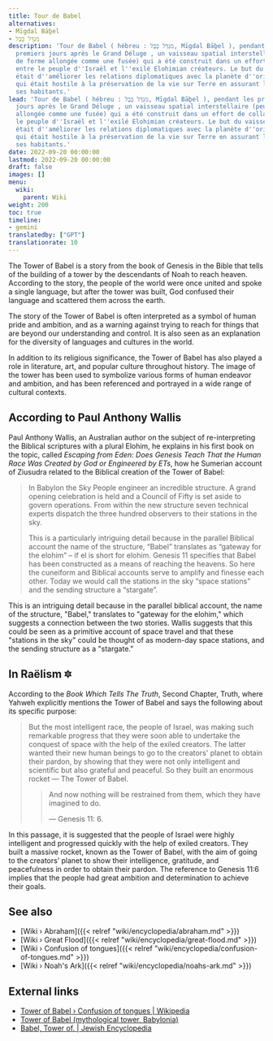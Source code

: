 ```yaml
---
title: Tour de Babel
alternatives:
- Mīgdal Bāḇel
- מִגְדַּל בָּבֶל
description: 'Tour de Babel ( hébreu : מִגְדַּל בָּבֶל, Mīgdal Bāḇel ), pendant les
  premiers jours après le Grand Déluge , un vaisseau spatial interstellaire (peut-être
  de forme allongée comme une fusée) qui a été construit dans un effort de collaboration
  entre le peuple d''Israël et l''exilé Elohimian créateurs. Le but du vaisseau spatial
  était d''améliorer les relations diplomatiques avec la planète d''origine Elohimienne
  qui était hostile à la préservation de la vie sur Terre en assurant l''aménité de
  ses habitants.'
lead: 'Tour de Babel ( hébreu : מִגְדַּל בָּבֶל, Mīgdal Bāḇel ), pendant les premiers
  jours après le Grand Déluge , un vaisseau spatial interstellaire (peut-être de forme
  allongée comme une fusée) qui a été construit dans un effort de collaboration entre
  le peuple d''Israël et l''exilé Elohimian créateurs. Le but du vaisseau spatial
  était d''améliorer les relations diplomatiques avec la planète d''origine Elohimienne
  qui était hostile à la préservation de la vie sur Terre en assurant l''aménité de
  ses habitants.'
date: 2022-09-20 00:00:00
lastmod: 2022-09-20 00:00:00
draft: false
images: []
menu:
  wiki:
    parent: Wiki
weight: 200
toc: true
timeline:
- gemini
translatedby: ["GPT"]
translationrate: 10
---
```


The Tower of Babel is a story from the book of Genesis in the Bible that tells of the building of a tower by the descendants of Noah to reach heaven. According to the story, the people of the world were once united and spoke a single language, but after the tower was built, God confused their language and scattered them across the earth.

The story of the Tower of Babel is often interpreted as a symbol of human pride and ambition, and as a warning against trying to reach for things that are beyond our understanding and control. It is also seen as an explanation for the diversity of languages and cultures in the world.

In addition to its religious significance, the Tower of Babel has also played a role in literature, art, and popular culture throughout history. The image of the tower has been used to symbolize various forms of human endeavor and ambition, and has been referenced and portrayed in a wide range of cultural contexts.

## According to Paul Anthony Wallis

Paul Anthony Wallis, an Australian author on the subject of re-interpreting the Biblical scriptures with a plural Elohim, he explains in his first book on the topic, called _Escaping from Eden: Does Genesis Teach That the Human Race Was Created by God or Engineered by ETs_, how he Sumerian account of Ziusudra related to the Biblical creation of the Tower of Babel:

> In Babylon the Sky People engineer an incredible structure. A grand opening celebration is held and a Council of Fifty is set aside to govern operations. From within the new structure seven technical experts dispatch the three hundred observers to their
stations in the sky.
>
> This is a particularly intriguing detail because in the parallel Biblical account the name of the structure, “Babel” translates as “gateway for the elohim” – if el is short for elohim. Genesis 11 specifies that Babel has been constructed as a means of reaching the heavens. So here the cuneiform and Biblical accounts serve to amplify and finesse each other. Today we would call the stations in the sky “space stations” and the sending structure a “stargate”.

This is an intriguing detail because in the parallel biblical account, the name of the structure, "Babel," translates to "gateway for the elohim," which suggests a connection between the two stories. Wallis suggests that this could be seen as a primitive account of space travel and that these "stations in the sky" could be thought of as modern-day space stations, and the sending structure as a "stargate."

## In Raëlism 🔯

According to the _Book Which Tells The Truth_, Second Chapter, Truth, where Yahweh explicitly mentions the Tower of Babel and says the following about its specific purpose:

> But the most intelligent race, the people of Israel, was making such remarkable progress that they were soon able to undertake the conquest of space with the help of the exiled creators. The latter wanted their new human beings to go to the creators' planet to obtain their pardon, by showing that they were not only intelligent and scientific but also grateful and peaceful. So they built an enormous rocket — The Tower of Babel.
>
>> And now nothing will be restrained from them, which they have imagined to do.
>>
>> — Genesis 11: 6.

In this passage, it is suggested that the people of Israel were highly intelligent and progressed quickly with the help of exiled creators. They built a massive rocket, known as the Tower of Babel, with the aim of going to the creators’ planet to show their intelligence, gratitude, and peacefulness in order to obtain their pardon. The reference to Genesis 11:6 implies that the people had great ambition and determination to achieve their goals.

## See also

- [Wiki › Abraham]({{< relref "wiki/encyclopedia/abraham.md" >}})
- [Wiki › Great Flood]({{< relref "wiki/encyclopedia/great-flood.md" >}})
- [Wiki › Confusion of tongues]({{< relref "wiki/encyclopedia/confusion-of-tongues.md" >}})
- [Wiki › Noah\'s Ark]({{< relref "wiki/encyclopedia/noahs-ark.md" >}})

## External links

- [Tower of Babel › Confusion of tongues | Wikipedia](https://en.wikipedia.org/wiki/Tower_of_Babel#Confusion_of_tongues)
- [Tower of Babel (mythological tower, Babylonia)](https://www.britannica.com/topic/Tower-of-Babel)
- [Babel, Tower of. | Jewish Encyclopedia](https://www.jewishencyclopedia.com/articles/2279-babel-tower-of)
